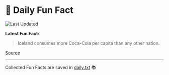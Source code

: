 # 🌟 Daily Fun Fact

![Last Updated](https://img.shields.io/badge/Last_Updated-2025_09_04-blue?style=flat-square)

**Latest Fun Fact:**

> Iceland consumes more Coca-Cola per capita than any other nation.

[Source](http://www.djtech.net/humor/useless_facts.htm)

---

Collected Fun Facts are saved in [daily.txt](daily.txt) 📚
